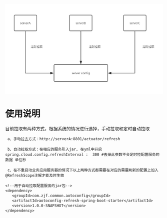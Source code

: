 ![image](https://github.com/zjf2671/harry_cloud/blob/master/doc/image/config-image.jpg)

# 使用说明


目前拉取有两种方式，根据系统的情况进行选择，手动拉取和定时自动拉取

     a、手动拉去方式：http://serverA:8801/actuator/refresh 
    
     b、自动拉取方式：在相应的服务引入jar, 在yml中开启spring.cloud.config.refreshInterval :  300 #去掉此参数不会定时拉配置服务的数据 单位秒
    
     c、在不重启动业务应用服务器的情况下以上两种方式都需要在对应的需要刷新的配置上加入@RefreshScope注解才能及时生效
    
    <!--用于自动拉取配置服务的jar包-->
    <dependency>
       <groupId>com.zjf.common.aotoconfig</groupId>
       <artifactId>aotoconfig-refresh-spring-boot-starter</artifactId>
       <version>1.0.0-SNAPSHOT</version>
    </dependency>


